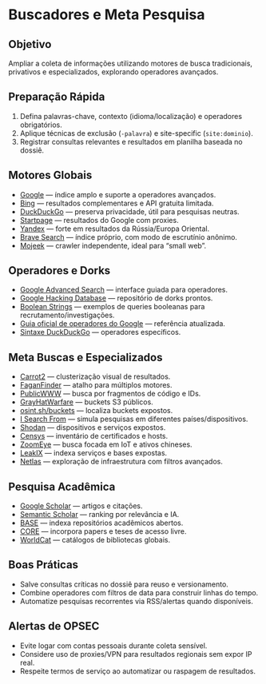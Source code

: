 # Buscadores e Meta Pesquisa

## Objetivo
Ampliar a coleta de informações utilizando motores de busca tradicionais, privativos e especializados, explorando operadores avançados.

## Preparação Rápida
1. Defina palavras-chave, contexto (idioma/localização) e operadores obrigatórios.
2. Aplique técnicas de exclusão (`-palavra`) e site-specific (`site:dominio`).
3. Registrar consultas relevantes e resultados em planilha baseada no dossiê.

## Motores Globais
- [Google](https://www.google.com) — índice amplo e suporte a operadores avançados.
- [Bing](https://www.bing.com) — resultados complementares e API gratuita limitada.
- [DuckDuckGo](https://duckduckgo.com) — preserva privacidade, útil para pesquisas neutras.
- [Startpage](https://www.startpage.com) — resultados do Google com proxies.
- [Yandex](https://yandex.com) — forte em resultados da Rússia/Europa Oriental.
- [Brave Search](https://search.brave.com) — índice próprio, com modo de escrutínio anônimo.
- [Mojeek](https://www.mojeek.com) — crawler independente, ideal para “small web”.

## Operadores e Dorks
- [Google Advanced Search](https://www.google.com/advanced_search) — interface guiada para operadores.
- [Google Hacking Database](https://www.exploit-db.com/google-hacking-database) — repositório de dorks prontos.
- [Boolean Strings](https://booleanstrings.com/) — exemplos de queries booleanas para recrutamento/investigações.
- [Guia oficial de operadores do Google](https://support.google.com/websearch/answer/35890) — referência atualizada.
- [Sintaxe DuckDuckGo](https://duckduckgo.com/duckduckgo-help-pages/results/syntax/) — operadores específicos.

## Meta Buscas e Especializados
- [Carrot2](https://search.carrot2.org/) — clusterização visual de resultados.
- [FaganFinder](http://www.faganfinder.com/) — atalho para múltiplos motores.
- [PublicWWW](https://publicwww.com) — busca por fragmentos de código e IDs.
- [GrayHatWarfare](https://buckets.grayhatwarfare.com) — buckets S3 públicos.
- [osint.sh/buckets](https://osint.sh/buckets) — localiza buckets expostos.
- [I Search From](http://isearchfrom.com) — simula pesquisas em diferentes países/dispositivos.
- [Shodan](https://www.shodan.io) — dispositivos e serviços expostos.
- [Censys](https://censys.io) — inventário de certificados e hosts.
- [ZoomEye](https://www.zoomeye.org) — busca focada em IoT e ativos chineses.
- [LeakIX](https://leakix.net) — indexa serviços e bases expostas.
- [Netlas](https://netlas.io/) — exploração de infraestrutura com filtros avançados.

## Pesquisa Acadêmica
- [Google Scholar](https://scholar.google.com/) — artigos e citações.
- [Semantic Scholar](https://www.semanticscholar.org/) — ranking por relevância e IA.
- [BASE](https://www.base-search.net/) — indexa repositórios acadêmicos abertos.
- [CORE](https://core.ac.uk/) — incorpora papers e teses de acesso livre.
- [WorldCat](https://www.worldcat.org/) — catálogos de bibliotecas globais.

## Boas Práticas
- Salve consultas críticas no dossiê para reuso e versionamento.
- Combine operadores com filtros de data para construir linhas do tempo.
- Automatize pesquisas recorrentes via RSS/alertas quando disponíveis.

## Alertas de OPSEC
- Evite logar com contas pessoais durante coleta sensível.
- Considere uso de proxies/VPN para resultados regionais sem expor IP real.
- Respeite termos de serviço ao automatizar ou raspagem de resultados.

